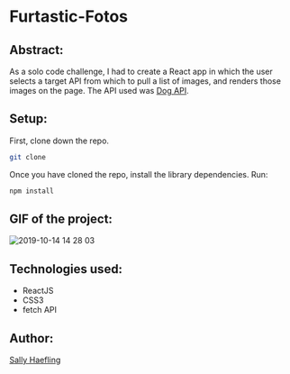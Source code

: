 # Furtastic-Fotos

## Abstract:

As a solo code challenge, I had to create a React app in which the user selects a target API from which to pull a list of images, and renders those images on the page. The API used was [Dog API](https://dog.ceo/dog-api/).

## Setup:

First, clone down the repo.

```bash
git clone 
```

Once you have cloned the repo, install the library dependencies. Run:

```bash
npm install
```

## GIF of the project:

![2019-10-14 14 28 03](https://user-images.githubusercontent.com/40863560/66780781-ecf8b600-ee8e-11e9-878e-d53f81c183a3.gif)

## Technologies used:

* ReactJS 
* CSS3
* fetch API

## Author:

[Sally Haefling](https://github.com/SallyHaefling)

